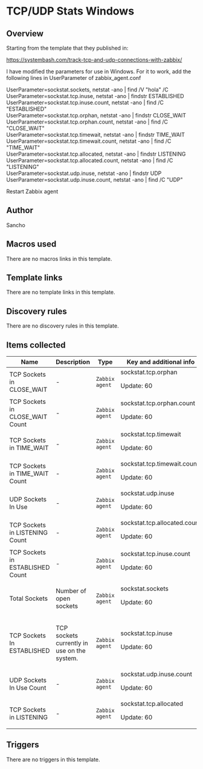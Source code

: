 # TCP/UDP Stats Windows

## Overview

Starting from the template that they published in:


<https://systembash.com/track-tcp-and-udp-connections-with-zabbix/>


I have modified the parameters for use in Windows. For it to work, add the following lines in UserParameter of zabbix\_agent.conf


UserParameter=sockstat.sockets, netstat -ano | find /V "hola" /C  
 UserParameter=sockstat.tcp.inuse, netstat -ano | findstr ESTABLISHED  
 UserParameter=sockstat.tcp.inuse.count, netstat -ano | find /C "ESTABLISHED"  
 UserParameter=sockstat.tcp.orphan, netstat -ano | findstr CLOSE\_WAIT  
 UserParameter=sockstat.tcp.orphan.count, netstat -ano | find /C "CLOSE\_WAIT"  
 UserParameter=sockstat.tcp.timewait, netstat -ano | findstr TIME\_WAIT   
 UserParameter=sockstat.tcp.timewait.count, netstat -ano | find /C "TIME\_WAIT"  
 UserParameter=sockstat.tcp.allocated, netstat -ano | findstr LISTENING  
 UserParameter=sockstat.tcp.allocated.count, netstat -ano | find /C "LISTENING"  
 UserParameter=sockstat.udp.inuse, netstat -ano | findstr UDP  
 UserParameter=sockstat.udp.inuse.count, netstat -ano | find /C "UDP" 


Restart Zabbix agent



## Author

Sancho

## Macros used

There are no macros links in this template.

## Template links

There are no template links in this template.

## Discovery rules

There are no discovery rules in this template.

## Items collected

|Name|Description|Type|Key and additional info|
|----|-----------|----|----|
|TCP Sockets in CLOSE_WAIT|<p>-</p>|`Zabbix agent`|sockstat.tcp.orphan<p>Update: 60</p>|
|TCP Sockets in CLOSE_WAIT Count|<p>-</p>|`Zabbix agent`|sockstat.tcp.orphan.count<p>Update: 60</p>|
|TCP Sockets in TIME_WAIT|<p>-</p>|`Zabbix agent`|sockstat.tcp.timewait<p>Update: 60</p>|
|TCP Sockets in TIME_WAIT Count|<p>-</p>|`Zabbix agent`|sockstat.tcp.timewait.count<p>Update: 60</p>|
|UDP Sockets In Use|<p>-</p>|`Zabbix agent`|sockstat.udp.inuse<p>Update: 60</p>|
|TCP Sockets in LISTENING Count|<p>-</p>|`Zabbix agent`|sockstat.tcp.allocated.count<p>Update: 60</p>|
|TCP Sockets in ESTABLISHED Count|<p>-</p>|`Zabbix agent`|sockstat.tcp.inuse.count<p>Update: 60</p>|
|Total Sockets|<p>Number of open sockets</p>|`Zabbix agent`|sockstat.sockets<p>Update: 60</p>|
|TCP Sockets In ESTABLISHED|<p>TCP sockets currently in use on the system.</p>|`Zabbix agent`|sockstat.tcp.inuse<p>Update: 60</p>|
|UDP Sockets In Use Count|<p>-</p>|`Zabbix agent`|sockstat.udp.inuse.count<p>Update: 60</p>|
|TCP Sockets in LISTENING|<p>-</p>|`Zabbix agent`|sockstat.tcp.allocated<p>Update: 60</p>|


## Triggers

There are no triggers in this template.

